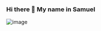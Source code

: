 ### Hi there 👋 My name in Samuel
![image](https://user-images.githubusercontent.com/16446828/175081853-8e0f2d81-9280-441e-9ed7-c454bee6f187.png)

 
